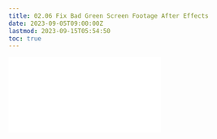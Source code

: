 ```yaml
---
title: 02.06 Fix Bad Green Screen Footage After Effects
date: 2023-09-05T09:00:00Z
lastmod: 2023-09-15T05:54:50
toc: true
---
```


![Link to included file content](../../../../video/after-effects/fix-bad-green-screen-footage.md)
